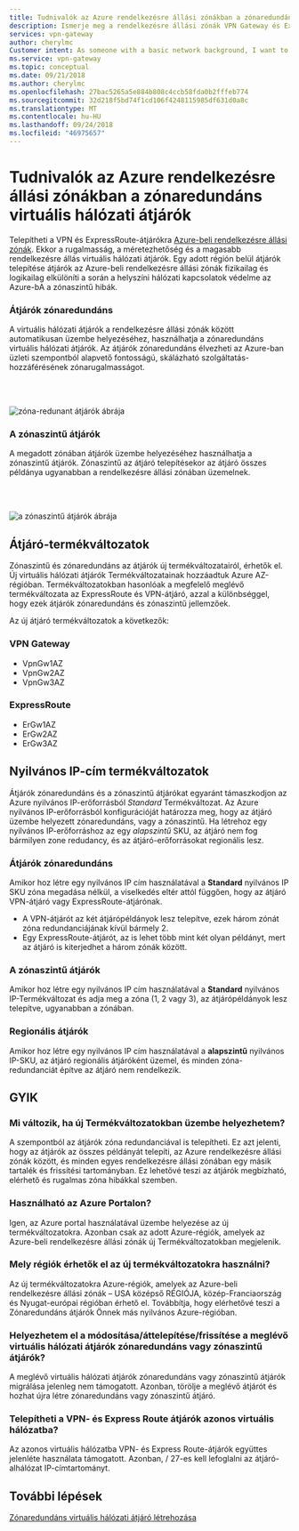 ```yaml
---
title: Tudnivalók az Azure rendelkezésre állási zónákban a zónaredundáns virtuális hálózati átjárók |} A Microsoft Docs
description: Ismerje meg a rendelkezésre állási zónák VPN Gateway és ExpressRoute-átjárókra.
services: vpn-gateway
author: cherylmc
Customer intent: As someone with a basic network background, I want to understand zone-redundant gateways.
ms.service: vpn-gateway
ms.topic: conceptual
ms.date: 09/21/2018
ms.author: cherylmc
ms.openlocfilehash: 27bac5265a5e884b808c4ccb58fda0b2fffeb774
ms.sourcegitcommit: 32d218f5bd74f1cd106f4248115985df631d0a8c
ms.translationtype: MT
ms.contentlocale: hu-HU
ms.lasthandoff: 09/24/2018
ms.locfileid: "46975657"
---
```

# <a name="about-zone-redundant-virtual-network-gateways-in-azure-availability-zones"></a>Tudnivalók az Azure rendelkezésre állási zónákban a zónaredundáns virtuális hálózati átjárók

Telepítheti a VPN és ExpressRoute-átjárókra [Azure-beli rendelkezésre állási zónák](../availability-zones/az-overview.md). Ekkor a rugalmasság, a méretezhetőség és a magasabb rendelkezésre állás virtuális hálózati átjárók. Egy adott régión belül átjárók telepítése átjárók az Azure-beli rendelkezésre állási zónák fizikailag és logikailag elkülöníti a során a helyszíni hálózati kapcsolatok védelme az Azure-bA a zónaszintű hibák.

### <a name="zrgw"></a>Átjárók zónaredundáns

A virtuális hálózati átjárók a rendelkezésre állási zónák között automatikusan üzembe helyezéséhez, használhatja a zónaredundáns virtuális hálózati átjárók. Az átjárók zónaredundáns élvezheti az Azure-ban üzleti szempontból alapvető fontosságú, skálázható szolgáltatás-hozzáférésének zónarugalmasságot.

<br>
<br>

![zóna-redunant átjárók ábrája](./media/create-zone-redundant-vnet-gateway/zonered.png)

### <a name="zgw"></a>A zónaszintű átjárók

A megadott zónában átjárók üzembe helyezéséhez használhatja a zónaszintű átjárók. Zónaszintű az átjáró telepítésekor az átjáró összes példánya ugyanabban a rendelkezésre állási zónában üzemelnek.

<br>
<br>

![a zónaszintű átjárók ábrája](./media/create-zone-redundant-vnet-gateway/zonal.png)

## <a name="gwskus"></a>Átjáró-termékváltozatok

Zónaszintű és zónaredundáns az átjárók új termékváltozatairól, érhetők el. Új virtuális hálózati átjárók Termékváltozatainak hozzáadtuk Azure AZ-régióban. Termékváltozatokban hasonlóak a megfelelő meglévő termékváltozata az ExpressRoute és VPN-átjáró, azzal a különbséggel, hogy ezek átjárók zónaredundáns és zónaszintű jellemzőek.

Az új átjáró termékváltozatok a következők:

### <a name="vpn-gateway"></a>VPN Gateway

* VpnGw1AZ
* VpnGw2AZ
* VpnGw3AZ

### <a name="expressroute"></a>ExpressRoute

* ErGw1AZ
* ErGw2AZ
* ErGw3AZ

## <a name="pipskus"></a>Nyilvános IP-cím termékváltozatok

Átjárók zónaredundáns és a zónaszintű átjárókat egyaránt támaszkodjon az Azure nyilvános IP-erőforrásból *Standard* Termékváltozat. Az Azure nyilvános IP-erőforrásból konfigurációját határozza meg, hogy az átjáró üzembe helyezett zónaredundáns, vagy a zónaszintű. Ha létrehoz egy nyilvános IP-erőforráshoz az egy *alapszintű* SKU, az átjáró nem fog bármilyen zone redudancy, és az átjáró-erőforrásokat regionális lesz.

### <a name="pipzrg"></a>Átjárók zónaredundáns

Amikor hoz létre egy nyilvános IP cím használatával a **Standard** nyilvános IP SKU zóna megadása nélkül, a viselkedés eltér attól függően, hogy az átjáró VPN-átjáró vagy ExpressRoute-átjárónak. 

* A VPN-átjárót az két átjárópéldányok lesz telepítve, ezek három zónát zóna redundanciájának kívül bármely 2. 
* Egy ExpressRoute-átjárót, az is lehet több mint két olyan példányt, mert az átjáró is kiterjedhet a három zónák között.

### <a name="pipzg"></a>A zónaszintű átjárók

Amikor hoz létre egy nyilvános IP cím használatával a **Standard** nyilvános IP-Termékváltozat és adja meg a zóna (1, 2 vagy 3), az átjárópéldányok lesz telepítve, ugyanabban a zónában.

### <a name="piprg"></a>Regionális átjárók

Amikor hoz létre egy nyilvános IP cím használatával a **alapszintű** nyilvános IP-SKU, az átjáró regionális átjáróként üzemel, és minden zóna-redundanciát építve az átjáró nem rendelkezik.

## <a name="faq"></a>GYIK

### <a name="what-will-change-when-i-deploy-these-new-skus"></a>Mi változik, ha új Termékváltozatokban üzembe helyezhetem?

A szempontból az átjárók zóna redundanciával is telepítheti. Ez azt jelenti, hogy az átjárók az összes példányát telepíti, az Azure rendelkezésre állási zónák között, és minden egyes rendelkezésre állási zónában egy másik tartalék és frissítési tartományban. Ez lehetővé teszi az átjárók megbízható, elérhető és rugalmas zóna hibákkal szemben.

### <a name="can-i-use-the-azure-portal"></a>Használható az Azure Portalon?

Igen, az Azure portal használatával üzembe helyezése az új termékváltozatokra. Azonban csak az adott Azure-régiók, amelyek az Azure-beli rendelkezésre állási zónák új Termékváltozatokban megjelenik.

### <a name="what-regions-are-available-for-me-to-use-the-new-skus"></a>Mely régiók érhetők el az új termékváltozatokra használni?

Az új termékváltozatokra Azure-régiók, amelyek az Azure-beli rendelkezésre állási zónák – USA középső RÉGIÓJA, közép-Franciaország és Nyugat-európai régióban érhető el. Továbbítja, hogy elérhetővé teszi a Zónaredundáns átjárók Önnek más nyilvános Azure-régióban.

### <a name="can-i-changemigrateupgrade-my-existing-virtual-network-gateways-to-zone-redundant-or-zonal-gateways"></a>Helyezhetem el a módosítása/áttelepítése/frissítése a meglévő virtuális hálózati átjárók zónaredundáns vagy zónaszintű átjárók?

A meglévő virtuális hálózati átjárók zónaredundáns vagy zónaszintű átjárók migrálása jelenleg nem támogatott. Azonban, törölje a meglévő átjárót és hozhat újra létre zónaredundáns vagy zónaszintű átjáró.

### <a name="can-i-deploy-both-vpn-and-express-route-gateways-in-same-virtual-network"></a>Telepítheti a VPN- és Express Route átjárók azonos virtuális hálózatba?

Az azonos virtuális hálózatba VPN- és Express Route-átjárók együttes jelenléte használata támogatott. Azonban, / 27-es kell lefoglalni az átjáró-alhálózat IP-címtartományt.

## <a name="next-steps"></a>További lépések

[Zónaredundáns virtuális hálózati átjáró létrehozása](create-zone-redundant-vnet-gateway.md)